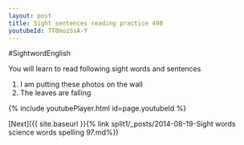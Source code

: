 ```yaml
---
layout: post
title: Sight sentences reading practice 498
youtubeId: 7T0mozSsA-Y
---
```

 
#SightwordEnglish


You will learn to read following sight words and sentences

1) I am putting these photos on the wall
2) The leaves are falling
 
{% include youtubePlayer.html id=page.youtubeId %}
 
 

[Next]({{ site.baseurl }}{% link  split1/_posts/2014-08-19-Sight words science words spelling 97.md%})
 
